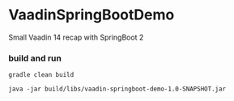 # VaadinSpringBootDemo

Small Vaadin 14 recap with SpringBoot 2

### build and run
```
gradle clean build

java -jar build/libs/vaadin-springboot-demo-1.0-SNAPSHOT.jar
```
